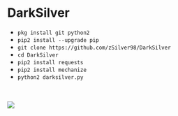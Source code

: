 # DarkSilver

<ul>
<li><code>pkg install git python2</code></li>
<li><code>pip2 install --upgrade pip</code></li>
<li><code>git clone https://github.com/zSilver98/DarkSilver</code></li>
<li><code>cd DarkSilver</code></li>
<li><code>pip2 install requests</code></li>
<li><code>pip2 install mechanize</code></li>
<li><code>python2 darksilver.py</code></li>
</ul>
<br />
<br />
<img src="https://raw.githubusercontent.com/rezadkim/dark-fb/master/Screenshot_2019-06-12-07-44-38.png" />
